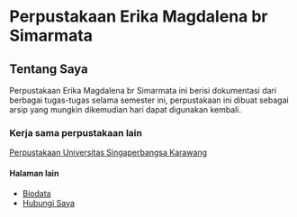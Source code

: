 <html>
<head>
<title>Hompage Perputakaan Erika Magdalena br Simarmata</title>
    <style> href="style.css">
    </style>
</head>
<body>
<h1>Perpustakaan Erika Magdalena br Simarmata</h1>
<h2>Tentang Saya</h2>
<p>Perpustakaan Erika Magdalena br Simarmata ini berisi dokumentasi dari berbagai tugas-tugas
selama semester ini, perpustakaan ini dibuat sebagai arsip yang mungkin dikemudian hari
dapat digunakan kembali.</p>
</body>
</html>
<h3>Kerja sama perpustakaan lain</h3>
<a href="http://perpus.unsika.ac.id/">Perpustakaan Universitas Singaperbangsa Karawang</a>
<h4>Halaman lain</h4>
<ul>
    <li><a href="Table Index.html">Biodata</a></li>
 <li><a href="Hubungi Saya.html">Hubungi Saya</a></li>
</ul>
